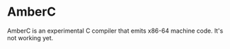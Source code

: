 # AmberC

AmberC is an experimental C compiler that emits x86-64 machine code. It's not working yet.